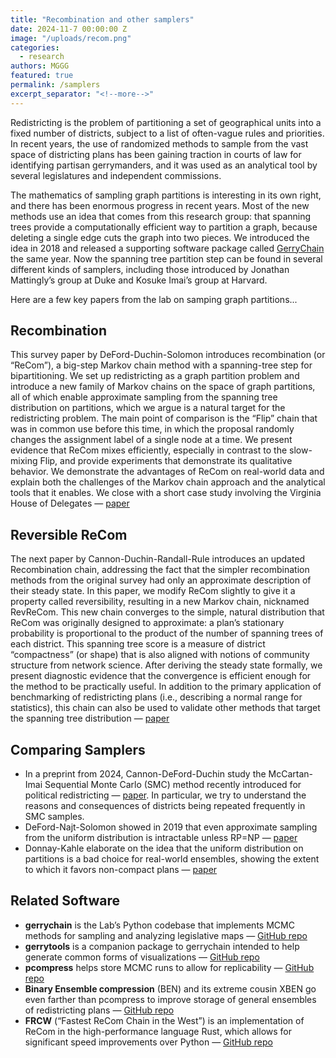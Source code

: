 ```yaml
---
title: "Recombination and other samplers"
date: 2024-11-7 00:00:00 Z
image: "/uploads/recom.png"
categories:
  - research
authors: MGGG
featured: true
permalink: /samplers
excerpt_separator: "<!--more-->"
---
```

Redistricting is the problem of partitioning a set of geographical units into a fixed number of districts, subject to a list of often-vague rules and priorities. In recent years, the use of randomized methods to sample from the vast space of districting plans has been gaining traction in courts of law for identifying partisan gerrymanders, and it was used as an analytical tool by several legislatures and independent commissions. 

The mathematics of sampling graph partitions is interesting in its own right, and there has been enormous progress in recent years.  Most of the new methods use an idea that comes from this research group:  that spanning trees provide a computationally efficient way to partition a graph, because deleting a single edge cuts the graph into two pieces.  We introduced the idea in 2018 and released a supporting software package called [GerryChain](https://github.com/mggg/GerryChain) the same year.  Now the spanning tree partition step can be found in several different kinds of samplers, including those introduced by Jonathan Mattingly’s group at Duke and Kosuke Imai’s group at Harvard.  

Here are a few key papers from the lab on samping graph partitions...

<!--more-->

## Recombination
This survey paper by DeFord-Duchin-Solomon introduces recombination (or “ReCom”), a big-step Markov chain method with a spanning-tree step for bipartitioning.  We set up redistricting as a graph partition problem and introduce a new family of Markov chains on the space of graph partitions, all of which enable approximate sampling from the spanning tree distribution on partitions, which we argue is a natural target for the redistricting problem. The main point of comparison is the “Flip” chain that was in common use before this time, in which the proposal randomly changes the assignment label of a single node at a time. We present evidence that ReCom mixes efficiently, especially in contrast to the slow-mixing Flip, and provide experiments that demonstrate its qualitative behavior. We demonstrate the advantages of ReCom on real-world data and explain both the challenges of the Markov chain approach and the analytical tools that it enables. We close with a short case study involving the Virginia House of Delegates &mdash; [paper](https://hdsr.mitpress.mit.edu/pub/1ds8ptxu/release/5)

## Reversible ReCom
The next paper by Cannon-Duchin-Randall-Rule introduces an updated Recombination chain, addressing the fact that the simpler recombination methods from the original survey had only an approximate description of their steady state. In this paper, we modify ReCom slightly to give it a property called reversibility, resulting in a new Markov chain, nicknamed RevReCom. This new chain converges to the simple, natural distribution that ReCom was originally designed to approximate: a plan’s stationary probability is proportional to the product of the number of spanning trees of each district. This spanning tree score is a measure of district “compactness” (or shape) that is also aligned with notions of community structure from network science. After deriving the steady state formally, we present diagnostic evidence that the convergence is efficient enough for the method to be practically useful. In addition to the primary application of benchmarking of redistricting plans (i.e., describing a normal range for statistics), this chain can also be used to validate other methods that target the spanning tree distribution &mdash; [paper](https://arxiv.org/abs/2210.01401)

## Comparing Samplers
* In a preprint from 2024, Cannon-DeFord-Duchin study the McCartan-Imai Sequential Monte Carlo (SMC) method recently introduced for political redistricting &mdash; [paper](https://arxiv.org/abs/2409.19017).  In particular, we try to understand the reasons and consequences of districts being repeated frequently in SMC samples.
* DeFord-Najt-Solomon showed in 2019 that even approximate sampling from the uniform distribution is intractable unless RP=NP &mdash; [paper](https://arxiv.org/pdf/2311.13550)
* Donnay-Kahle elaborate on the idea that the  uniform distribution on partitions is a bad choice for real-world ensembles, showing the extent to which it favors non-compact plans &mdash; [paper](https://arxiv.org/abs/2311.13550)

## Related Software
* **gerrychain** is the Lab’s Python codebase that implements MCMC methods for sampling and analyzing legislative maps &mdash; [GitHub repo](https://github.com/mggg/GerryChain)
* **gerrytools** is a companion package to gerrychain intended to help generate common forms of visualizations &mdash; [GitHub repo](https://github.com/mggg/gerrytools)
* **pcompress** helps store MCMC runs to allow for replicability &mdash; [GitHub repo](https://github.com/mggg/pcompress)
* **Binary Ensemble compression** (BEN) and its extreme cousin XBEN go even farther than pcompress to improve storage of general ensembles of redistricting plans &mdash; [GitHub repo](https://github.com/peterrrock2/binary-ensemble)
* **FRCW** (“Fastest ReCom Chain in the West”) is an implementation of ReCom in the high-performance language Rust, which allows for significant speed improvements over Python &mdash; [GitHub repo](https://github.com/mggg/frcw.rs)
